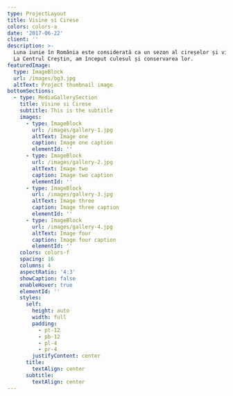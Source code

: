 ```yaml
---
type: ProjectLayout
title: Visine si Cirese
colors: colors-a
date: '2017-06-22'
client: ''
description: >-
  Luna iunie în România este considerată ca un sezon al cireșelor și vișinelor.
  La Centrul Creștin, am început culesul și conservarea lor. 
featuredImage:
  type: ImageBlock
  url: /images/bg3.jpg
  altText: Project thumbnail image
bottomSections:
  - type: MediaGallerySection
    title: Visine si Cirese
    subtitle: This is the subtitle
    images:
      - type: ImageBlock
        url: /images/gallery-1.jpg
        altText: Image one
        caption: Image one caption
        elementId: ''
      - type: ImageBlock
        url: /images/gallery-2.jpg
        altText: Image two
        caption: Image two caption
        elementId: ''
      - type: ImageBlock
        url: /images/gallery-3.jpg
        altText: Image three
        caption: Image three caption
        elementId: ''
      - type: ImageBlock
        url: /images/gallery-4.jpg
        altText: Image four
        caption: Image four caption
        elementId: ''
    colors: colors-f
    spacing: 16
    columns: 4
    aspectRatio: '4:3'
    showCaption: false
    enableHover: true
    elementId: ''
    styles:
      self:
        height: auto
        width: full
        padding:
          - pt-12
          - pb-12
          - pl-4
          - pr-4
        justifyContent: center
      title:
        textAlign: center
      subtitle:
        textAlign: center
---
```

